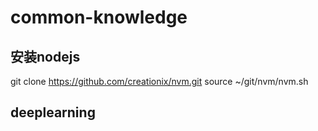# common-knowledge
## 安装nodejs
git clone https://github.com/creationix/nvm.git
source ~/git/nvm/nvm.sh
## deeplearning
